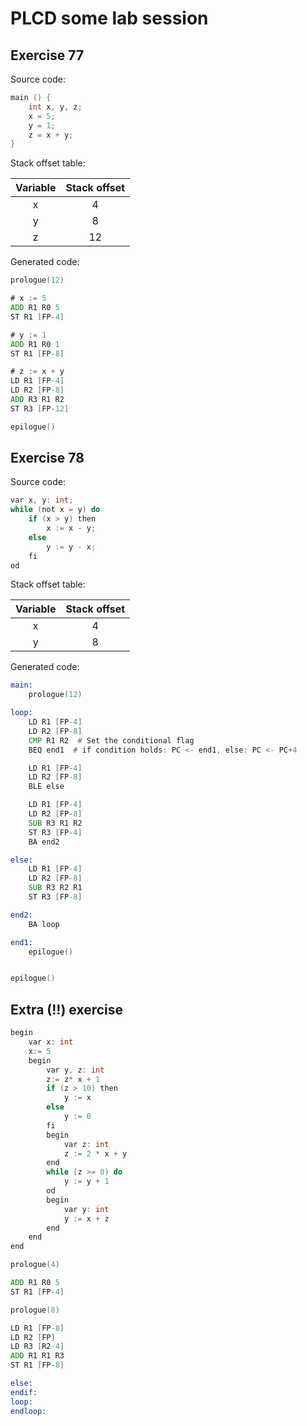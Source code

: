# PLCD some lab session

## Exercise 77

Source code:

```c
main () {
    int x, y, z;
    x = 5;
    y = 1;
    z = x + y;
}
```

Stack offset table:

| Variable | Stack offset |
| :---: | :---: |
| x | 4 |
| y | 8 |
| z | 12 |

Generated code:

```asm
prologue(12)

# x := 5
ADD R1 R0 5
ST R1 [FP-4]

# y := 1
ADD R1 R0 1
ST R1 [FP-8]

# z := x + y
LD R1 [FP-4]
LD R2 [FP-8]
ADD R3 R1 R2
ST R3 [FP-12]

epilogue()
```

## Exercise 78

Source code:

```c
var x, y: int;
while (not x = y) do
    if (x > y) then
        x := x - y;
    else
        y := y - x;
    fi
od
```

Stack offset table:

| Variable | Stack offset |
| :---: | :---: |
| x | 4 |
| y | 8 |

Generated code:

```asm
main:
    prologue(12)

loop:
    LD R1 [FP-4]
    LD R2 [FP-8]
    CMP R1 R2  # Set the conditional flag
    BEQ end1  # if condition holds: PC <- end1, else: PC <- PC+4

    LD R1 [FP-4]
    LD R2 [FP-8]
    BLE else

    LD R1 [FP-4]
    LD R2 [FP-8]
    SUB R3 R1 R2
    ST R3 [FP-4]
    BA end2

else:
    LD R1 [FP-4]
    LD R2 [FP-8]
    SUB R3 R2 R1
    ST R3 [FP-8]

end2:
    BA loop

end1:
    epilogue()


epilogue()
```

## Extra (!!) exercise

```c
begin
    var x: int
    x:= 5
    begin
        var y, z: int
        z:= z* x + 1
        if (z > 10) then
            y := x
        else
            y := 0
        fi
        begin
            var z: int
            z := 2 * x + y
        end
        while (z >= 0) do
            y := y + 1
        od
        begin
            var y: int
            y := x + z
        end
    end
end
```

```asm
prologue(4)

ADD R1 R0 5
ST R1 [FP-4]

prologue(8)

LD R1 [FP-8]
LD R2 [FP]
LD R3 [R2-4]
ADD R1 R1 R3
ST R1 [FP-8]

else:
endif:
loop:
endloop:
```
